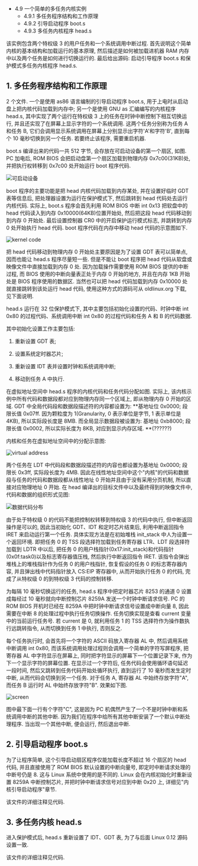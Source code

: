 - 4.9 一个简单的多任务内核实例
    - 4.9.1 多任务程序结构和工作原理
    - 4.9.2 引导启动程序 boot.s
    - 4.9.3 多任务内核程序 head.s

该实例包含两个特权级 3 的用户任务和一个系统调用中断过程. 首先说明这个简单内核的基本结构和加载运行的基本原理, 然后描述是如何被加载进机器 RAM 内存中以及两个任务是如何进行切换运行的. 最后给出源码: 启动引导程序 boot.s 和保护模式多任务内核程序 head.s.

## 1. 多任务程序结构和工作原理

2 个文件. 一个是使用 as86 语言编制的引导启动程序 boot.s, 用于上电时从启动盘上把内核代码加载到内存中; 另一个是使用 GNU as 汇编编写的内核程序 head.s, 其中实现了两个运行在特权级 3 上的任务在时钟中断控制下相互切换运行, 并且还实现了在屏幕上显示字符的一个系统调用. 这两个任务分别称为任务 A 和任务 B, 它们会调用显示系统调用在屏幕上分别显示出字符'A'和字符'B', 直到每个 10 毫秒切换到另一个任务. 若要终止该程序, 需要重启机器.

boot.s 编译出来的代码一共 512 字节, 会存放在可启动设备的第一个扇区, 如图. PC 加电后, ROM BIOS 会把启动盘第一个扇区加载到物理内存 0x7c00(31KB)处, 并把执行权转移到 0x7c00 处开始运行 boot 程序代码.

![可启动设备](images/34.png)

boot 程序的主要功能是把 head 内核代码加载到内存某处, 并在设置好临时 GDT 表等信息后, 把处理器设置为运行在保护模式下, 然后跳转到 head 代码处去运行内核代码. 实际上, boot.s 程序会首先利用 ROM BIOS 中断 int 0x13 把软盘中的 head 代码读入到内存 0x10000(64KB)位置开始处, 然后把这段 head 代码移动到到内存 0 开始处. 最后设置控制器 CR0 中的开启保护运行模式标志, 并跳转到内存 0 处开始执行 head 代码. boot 程序代码在内存中移动 head 代码的示意图如下.

![kernel code](images/35.png)

把 head 代码移动到物理内存 0 开始处主要原因是为了设置 GDT 表可以简单点, 因而也能让 head.s 程序尽量短一些. 但是不能让 boot 程序把 head 代码从软盘或映像文件中直接加载到内存 0 处. 因为加载操作需要使用 ROM BIOS 提供的中断过程, 而 BIOS 使用的中断向量表正处于内存 0 开始的地方, 并且在内存 1KB 开始处是 BIOS 程序使用的数据区. 当然也可以把 head 代码加载到内存 0x10000 处就直接跳转到该处运行 head 代码, 使用这种方式的源码可从 oldlinux.org 下载, 见下面说明.

head.s 运行在 32 位保护模式下, 其中主要包括初始化设置的代码、时钟中断 int 0x80 的过程代码、系统调用中断 int 0x80 的过程代码和任务 A 和 B 的代码数据.

其中初始化设置工作主要包括:

1. 重新设置 GDT 表;

2. 设置系统定时器芯片;

3. 重新设置 IDT 表并设置时钟和系统调用中断;

4. 移动到任务 A 中执行.

在虚拟地址空间中 head.s 程序的内核代码和任务代码分配如图. 实际上, 该内核示例中所有代码和数据段都对应到物理内存同一个区域上, 即从物理内存 0 开始的区域. GDT 中全局代码段和数据段描述符的内容都设置为: **基地址位 0x0000; 段限长值 0x07ff. 因为颗粒度为 1(Granularity, 0 表示单位是字节, 1 表示单位是 4KB), 所以实际段长度是 8MB. 而全局显示数据段被设置为: 基地址 0xb8000; 段限长值 0x0002, 所以实际长度为 8KB, 对应到显示内存区域. **(??????)

内核和任务在虚拟地址空间中的分配示意图:

![virtual address](images/36.png)

两个任务在 LDT 中代码段和数据段描述符的内容也都设置为基地址 0x0000; 段限长 0x3ff, 实际段长度为 4MB. 因此在线性地址空间中这个"内核"的代码和数据段与任务的代码和数据段都从线性地址 0 开始并且由于没有采用分页机制, 所以直接对应物理地址 0 开始. 在 head 编译出的目标文件中以及最终得到的映像文件中, 代码和数据的组织形式见图:

![数据代码分布](images/37.png)

由于处于特权级 0 的代码不能把控制权转移到特权级 3 的代码中执行, 但中断返回操作是可以的, 因此当初始化 GDT、IDT 和定时芯片结束后, 利用中断返回指令 IRET 来启动运行第一个任务. 具体实现方法是在初始堆栈 init\_stack 中人为设置一个返回环境. 即把任务 0 的 TSS 段选择符加载到任务寄存器 LTR、LDT 段选择符加载到 LDTR 中以后, 把任务 0 的用户栈指针(0x17:init\_stack)和代码指针(0x0f:task0)以及标志寄存器值压栈, 然后执行中断返回指令 IRET. 该指令会弹出堆栈上的堆栈指针作为任务 0 的用户栈指针, 恢复假设的任务 0 的标志寄存器内容, 并且弹出栈中代码指针放入 CS:EIP 寄存器中, 从而开始执行任务 0 的代码, 完成了从特权级 0 的到特权级 3 代码的控制转移.

为每隔 10 毫秒切换运行的任务, head.s 程序中把定时器芯片 8253 的通道 0 设置成每经过 10 毫秒就向中断控制芯片 8259A 发送一个时钟中断请求信号. PC 的 ROM BIOS 开机时已经在 8259A 中把时钟中断请求信号设置成中断向量 8, 因此需要在中断 8 的处理过程中执行任务切换操作. 任务切换实现是查看 current 变量中的当前运行任务号. 若 current 是 0, 就利用任务 1 的 TSS 选择符作为操作数执行远跳转指令, 从而切换到任务 1 中执行, 否则反之.

每个任务执行时, 会首先将一个字符的 ASCII 码放入寄存器 AL 中, 然后调用系统中断调用 int 0x80, 而该系统调用处理过程则会调用一个简单的字符写屏程序, 把寄存器 AL 中字符显示在屏幕上, 同时把字符显示的屏幕下一个位置记录下来, 作为下一个显示字符的屏幕位置. 在显示过一个字符后, 任务代码会使用循环语句延迟一段时间, 然后又跳转到任务代码开始处循环执行, 直到运行了 10 毫秒而发生定时中断, 从而代码会切换到另一个任务. 对于任务 A, 寄存器 AL 中始终存放字符"A", 而任务 B 运行时 AL 中始终存放字符"B". 效果如下图.

![screen](images/38.png)

图中最下面一行有个字符"C", 这是因为 PC 机偶然产生了一个不是时钟中断和系统调用中断的其他中断. 因为我们在程序中给所有其他中断安装了一个默认中断处理程序. 当出现一个其他中断, 便会运行, 然后退出中断.

## 2. 引导启动程序 boot.s

为了让程序简单, 这个引导启动扇区程序仅能加载长度不超过 16 个扇区的 head 代码, 并且直接使用了 ROM BIOS 默认设置的中断向量号, 即定时中断请求处理的中断号仍是 8. 这与 Linux 系统中使用的是不同的. Linux 会在内核初始化时重新设置 8259A 中断控制芯片, 并把时钟中断请求信号对应到中断 0x20 上, 详细见"内核引导启动程序"章节.

该文件的详细注释见代码.

## 3. 多任务内核 head.s

进入保护模式后, head.s 重新设置了 IDT、GDT 表, 为了与后面 Linux 0.12 源码设置一致.

该文件的详细注释见代码.
